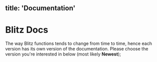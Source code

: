 title: 'Documentation'
---
# Blitz Docs

The way Blitz functions tends to change from time to time, hence each version has its own version of the documentation.
Please choose the version you're interested in below (most likely **Newest**);